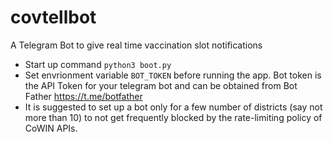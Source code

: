 # covtellbot
A Telegram Bot to give real time vaccination slot notifications

* Start up command 
  `python3 boot.py`
* Set envrionment variable `BOT_TOKEN` before running the app. Bot token is the API Token for your telegram bot and can be obtained from Bot Father https://t.me/botfather
* It is suggested to set up a bot only for a few number of districts (say not more than 10) to not get frequently blocked by the rate-limiting policy of CoWIN APIs.
